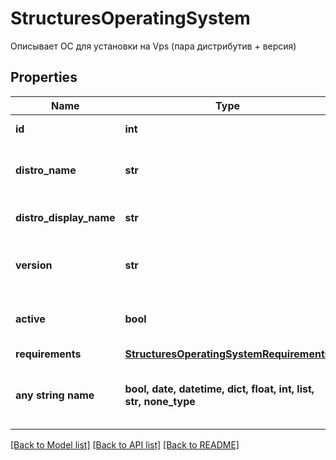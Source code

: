# StructuresOperatingSystem

Описывает ОС для установки на Vps (пара дистрибутив + версия)

## Properties
Name | Type | Description | Notes
------------ | ------------- | ------------- | -------------
**id** | **int** | Идентификатор ОС | [optional] 
**distro_name** | **str** | Системное имя дистрибутива (например, для группировки) | [optional] 
**distro_display_name** | **str** | Отображаемое имя дистрибутива | [optional] 
**version** | **str** | Версия дистрибутива (отображаемое значение) | [optional] 
**active** | **bool** | Доступна ли ОС для выбора пользователю (визуально) | [optional] 
**requirements** | [**StructuresOperatingSystemRequirements**](StructuresOperatingSystemRequirements.md) |  | [optional] 
**any string name** | **bool, date, datetime, dict, float, int, list, str, none_type** | any string name can be used but the value must be the correct type | [optional]

[[Back to Model list]](../README.md#documentation-for-models) [[Back to API list]](../README.md#documentation-for-api-endpoints) [[Back to README]](../README.md)


